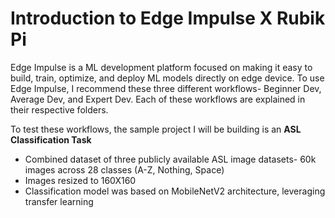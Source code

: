 # Introduction to Edge Impulse X Rubik Pi

Edge Impulse is a ML development platform focused on making it easy to build, train, optimize, and deploy ML models directly on edge device. 
To use Edge Impulse, I recommend these three different workflows- Beginner Dev, Average Dev, and Expert Dev. Each of these workflows are explained in their respective folders.

To test these workflows, the sample project I will be building is an **ASL Classification Task**
- Combined dataset of three publicly available ASL image datasets- 60k images across 28 classes (A-Z, Nothing, Space)
- Images resized to 160X160
- Classification model was based on MobileNetV2 architecture, leveraging transfer learning 
